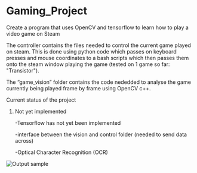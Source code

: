 # Gaming_Project
Create a program that uses OpenCV and tensorflow to learn how to play a video game on Steam

The controller contains the files needed to control the current game played on steam. This is done using python code which passes on keyboard presses and mouse coordinates to a bash scripts which then passes them onto the steam window playing the game (tested on 1 game so far: "Transistor").

The “game_vision” folder contains the code nededded to analyse the game currently being played frame by frame using OpenCV c++.

Current status of the project
  1. Not yet implemented
  
      -Tensorflow has not yet been implemented
      
      -interface between the vision and control folder (needed to send data across)
      
      -Optical Character Recognition (OCR)
      
 ![Output sample](https://github.com/SHEUN1/Cloudbank/blob/master/BoundedBox.gif)
